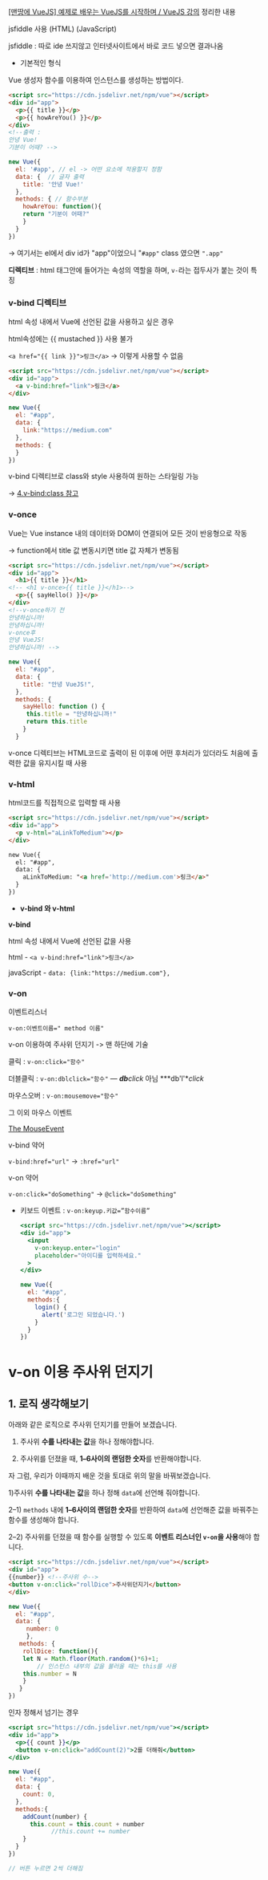 [[맨땅에 VueJS] 예제로 배우는 VueJS를 시작하며 / VueJS 강의](https://medium.com/@hozacho/%EB%A7%A8%EB%95%85%EC%97%90-vuejs-%EB%A6%AC%EC%8A%A4%ED%8A%B8-462d88047893)
정리한 내용

jsfiddle 사용 (HTML) (JavaScript)

jsfiddle : 따로 ide 쓰지않고 인터넷사이트에서 바로 코드 넣으면 결과나옴

- 기본적인 형식

Vue 생성자 함수를 이용하여 인스턴스를 생성하는 방법이다.

```html
<script src="https://cdn.jsdelivr.net/npm/vue"></script>
<div id="app">
  <p>{{ title }}</p>
  <p>{{ howAreYou() }}</p>
</div>
<!--출력 : 
안녕 Vue!
기분이 어때? -->
```

```jsx
new Vue({
  el: '#app', // el -> 어떤 요소에 적용할지 정함
  data: {  // 글자 출력
    title: '안녕 Vue!'
  },
  methods: { // 함수부분
  	howAreYou: function(){
  	return "기분이 어때?"
  	}
  }
})
```
→ 여기서는 el에서 div id가 "app"이었으니 "`#app"` class 였으면 `".app"`


  **디렉티브** : html 태그안에 들어가는 속성의 역할을 하며, `v-`라는 접두사가 붙는 것이 특징

### v-bind 디렉티브

html 속성 내에서 Vue에 선언된 값을 사용하고 싶은 경우

html속성에는 {{ mustached }} 사용 불가

`<a href="{{ link }}">링크</a>` → 이렇게 사용할 수 없음

```html
<script src="https://cdn.jsdelivr.net/npm/vue"></script>
<div id="app">
  <a v-bind:href="link">링크</a>
</div>
```

```jsx
new Vue({ 
  el: "#app", 
  data: {
    link:"https://medium.com"
  },
  methods: {
  }
})
```

v-bind 디렉티브로 class와 style 사용하여 원하는 스타일링 가능

→ [4.v-bind:class 참고](https://www.notion.so/4-v-bind-class-v-bind-style-d29b59d26a19487eb58ec557a87ce585)

### v-once

Vue는 Vue instance 내의 데이터와 DOM이 연결되어 모든 것이 반응형으로 작동

→ function에서 title 값 변동시키면 title 값 자체가 변동됨

```html
<script src="https://cdn.jsdelivr.net/npm/vue"></script>
<div id="app">
  <h1>{{ title }}</h1>
<!-- <h1 v-once>{{ title }}</h1>-->
  <p>{{ sayHello() }}</p>
</div>
<!--v-once하기 전
안녕하십니까!
안녕하십니까!
v-once후 
안녕 VueJS!
안녕하십니까! -->
```

```jsx
new Vue({ 
  el: "#app", 
  data: {
    title: "안녕 VueJS!",
  },
  methods: {
    sayHello: function () {
     this.title = "안녕하십니까!"
     return this.title
    }
  }
```

v-once 디렉티브는 HTML코드로 출력이 된 이후에 어떤 후처리가 있더라도 처음에 출력한 값을 유지시킬 때 사용

### v-html

html코드를 직접적으로 입력할 때 사용

```html
<script src="https://cdn.jsdelivr.net/npm/vue"></script>
<div id="app">
  <p v-html="aLinkToMedium"></p>
</div>
```

```html
new Vue({ 
  el: "#app", 
  data: {
    aLinkToMedium: "<a href='http://medium.com'>링크</a>"
  }
})
```

- **v-bind 와 v-html**

**v-bind**

html 속성 내에서 Vue에 선언된 값을 사용

 html - `<a v-bind:href="link">링크</a>`

 javaScript - `data: {link:"https://medium.com"},`

### v-on

이벤트리스너

`v-on:이벤트이름=" method 이름"`

 v-on 이용하여 주사위 던지기 -> 맨 하단에 기술

클릭 : `v-on:click="함수"`

더블클릭 : `v-on:dblclick="함수"`  — ***db**click* 아님 ***db'l'**click*

마우스오버 : `v-on:mousemove="함수"`

그 이외 마우스 이벤트

[The MouseEvent](https://www.w3schools.com/jsref/obj_mouseevent.asp)

v-bind 약어

`v-bind:href="url"` → `:href="url"`

v-on 약어 

`v-on:click="doSomething"` → `@click="doSomething"`


- 키보드 이벤트 : `v-on:keyup.키값=”함수이름”`

    ```jsx
    <script src="https://cdn.jsdelivr.net/npm/vue"></script>
    <div id="app">
      <input 
        v-on:keyup.enter="login"
        placeholder="아이디를 입력하세요."
      >
    </div>
    ```

    ```jsx
    new Vue({ 
      el: "#app", 
      methods:{
        login() {
          alert('로그인 되었습니다.')
        }
      }
    })
    ```



# v-on 이용 주사위 던지기
## **1. 로직 생각해보기**

아래와 같은 로직으로 주사위 던지기를 만들어 보겠습니다.

1) 주사위 **수를 나타내는 값**을 하나 정해야합니다.

2) 주사위를 던졌을 때, **1–6사이의 랜덤한 숫자**를 반환해야합니다.

자 그럼, 우리가 이때까지 배운 것을 토대로 위의 말을 바꿔보겠습니다.

1)주사위 **수를 나타내는 값**을 하나 정해 `data`에 선언해 줘야합니다.

2–1) `methods` 내에 **1–6사이의 랜덤한 숫자**를 반환하여 `data`에 선언해준 값을 바꿔주는 함수를 생성해야 합니다.

2–2) 주사위를 던졌을 때 함수를 실행할 수 있도록 **이벤트 리스너인 `v-on`을 사용**해야 합니다.

```html
<script src="https://cdn.jsdelivr.net/npm/vue"></script>
<div id="app">
{{number}} <!--주사위 수-->
<button v-on:click="rollDice">주사위던지기</button>
</div>
```

```jsx
new Vue({ 
  el: "#app", 
  data: {
     number: 0 
     },
   methods: {
   	rollDice: function(){
    let N = Math.floor(Math.random()*6)+1;
		// 인스턴스 내부의 값을 불러올 때는 this를 사용
    this.number = N
    }
   }
})

```

인자 정해서 넘기는 경우

```jsx
<script src="https://cdn.jsdelivr.net/npm/vue"></script>
<div id="app">
  <p>{{ count }}</p>
  <button v-on:click="addCount(2)">2를 더해줘</button>
</div>
```

```jsx
new Vue({ 
  el: "#app", 
  data: {
  	count: 0,
  },
  methods:{
    addCount(number) {
      this.count = this.count + number
			//this.count += number
    }
  }
})

// 버튼 누르면 2씩 더해짐
```